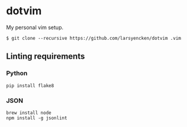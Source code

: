 # dotvim

My personal vim setup.

```console
$ git clone --recursive https://github.com/larsyencken/dotvim .vim
```

## Linting requirements

### Python

```
pip install flake8
```

### JSON

```
brew install node
npm install -g jsonlint
```
